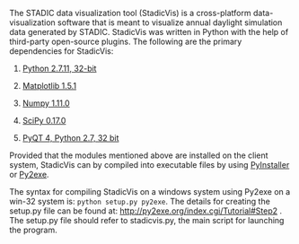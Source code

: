
The STADIC data visualization tool (StadicVis) is a cross-platform data-visualization software that is meant to visualize annual daylight simulation data generated by STADIC. StadicVis was written in Python with the help of third-party open-source plugins. 
The following are the primary dependencies for StadicVis:

1.	[Python 2.7.11, 32-bit ](https://www.python.org/ftp/python/2.7.11/python-2.7.11.msi)

2.	[Matplotlib 1.5.1 ](https://github.com/matplotlib/matplotlib/archive/v1.5.1.zip)

3.	[Numpy 1.11.0 ](https://github.com/numpy/numpy/archive/v1.11.0.zip)

4.	[SciPy 0.17.0 ](https://github.com/scipy/scipy/archive/v0.17.0.zip)

5.	[PyQT 4, Python 2.7, 32 bit ](http://sourceforge.net/projects/pyqt/files/PyQt4/PyQt-4.11.4/PyQt4-4.11.4-gpl-Py2.7-Qt4.8.7-x32.exe)   


Provided that the modules mentioned above are installed on the client system, StadicVis can by compiled into executable files by using [PyInstaller ](https://codeload.github.com/pyinstaller/pyinstaller/legacy.zip/develop)or [Py2exe](https://sourceforge.net/projects/py2exe/files/py2exe/0.6.9/py2exe-0.6.9.win32-py2.7.exe/download). 

The syntax for compiling StadicVis on a windows system using Py2exe on a win-32 system is: 
`python setup.py py2exe`. 
The details for creating the setup.py file can be found at: http://py2exe.org/index.cgi/Tutorial#Step2 . The setup.py file should refer to stadicvis.py, the main script for launching the program.
